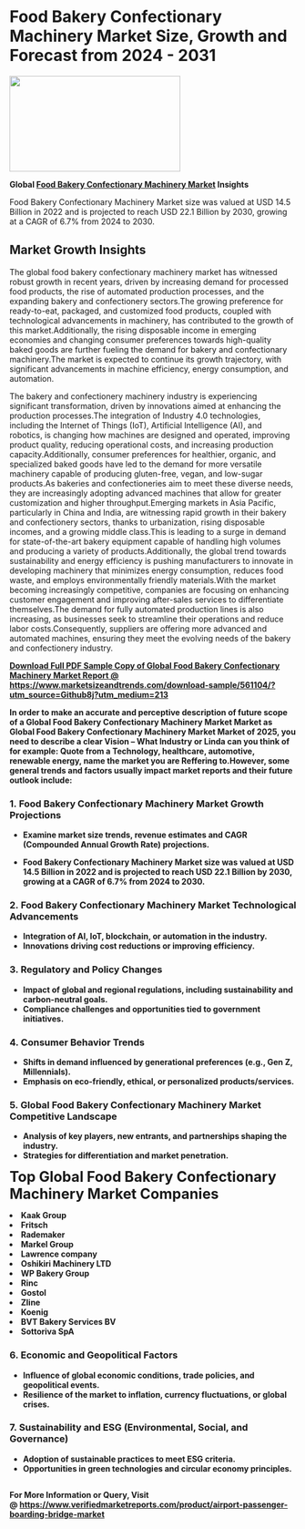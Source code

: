 <H1>Food Bakery Confectionary Machinery Market Size, Growth and Forecast from 2024 - 2031</H1><img class="aligncenter size-medium wp-image-584254" src="https://thirdeyenews.in/wp-content/uploads/2024/09/Global-Market-Research-300x168.jpeg" alt="" width="300" height="168" /><p><strong>Global&nbsp;<a href="https://www.marketsizeandtrends.com/download-sample/561104/?utm_source=Github8j?utm_medium=213">Food Bakery Confectionary Machinery Market</a> Insights</strong></p><p>Food Bakery Confectionary Machinery Market size was valued at USD 14.5 Billion in 2022 and is projected to reach USD 22.1 Billion by 2030, growing at a CAGR of 6.7% from 2024 to 2030.</p><p><h2>Market Growth Insights</h2> <p>The global food bakery confectionary machinery market has witnessed robust growth in recent years, driven by increasing demand for processed food products, the rise of automated production processes, and the expanding bakery and confectionery sectors.The growing preference for ready-to-eat, packaged, and customized food products, coupled with technological advancements in machinery, has contributed to the growth of this market.Additionally, the rising disposable income in emerging economies and changing consumer preferences towards high-quality baked goods are further fueling the demand for bakery and confectionary machinery.The market is expected to continue its growth trajectory, with significant advancements in machine efficiency, energy consumption, and automation.</p> <p><strong><a href="#"></a></strong></p> <p>The bakery and confectionery machinery industry is experiencing significant transformation, driven by innovations aimed at enhancing the production processes.The integration of Industry 4.0 technologies, including the Internet of Things (IoT), Artificial Intelligence (AI), and robotics, is changing how machines are designed and operated, improving product quality, reducing operational costs, and increasing production capacity.Additionally, consumer preferences for healthier, organic, and specialized baked goods have led to the demand for more versatile machinery capable of producing gluten-free, vegan, and low-sugar products.As bakeries and confectioneries aim to meet these diverse needs, they are increasingly adopting advanced machines that allow for greater customization and higher throughput.Emerging markets in Asia Pacific, particularly in China and India, are witnessing rapid growth in their bakery and confectionery sectors, thanks to urbanization, rising disposable incomes, and a growing middle class.This is leading to a surge in demand for state-of-the-art bakery equipment capable of handling high volumes and producing a variety of products.Additionally, the global trend towards sustainability and energy efficiency is pushing manufacturers to innovate in developing machinery that minimizes energy consumption, reduces food waste, and employs environmentally friendly materials.With the market becoming increasingly competitive, companies are focusing on enhancing customer engagement and improving after-sales services to differentiate themselves.The demand for fully automated production lines is also increasing, as businesses seek to streamline their operations and reduce labor costs.Consequently, suppliers are offering more advanced and automated machines, ensuring they meet the evolving needs of the bakery and confectionery industry.<p><strong><a href="#"></p><p><span class=""><strong>Download Full PDF Sample Copy of Global Food Bakery Confectionary Machinery Market Report</strong> @ <a href="https://www.marketsizeandtrends.com/download-sample/561104/?utm_source=Github8j?utm_medium=213" target="_blank">https://www.marketsizeandtrends.com/download-sample/561104/?utm_source=Github8j?utm_medium=213</a></span></p><p>In order to make an accurate and perceptive description of future scope of a Global&nbsp;Food Bakery Confectionary Machinery Market Market as Global&nbsp;Food Bakery Confectionary Machinery Market Market of 2025, you need to describe a clear Vision &ndash; What Industry or Linda can you think of for example: Quote from a Technology, healthcare, automotive, renewable energy, name the market you are Reffering to.However, some general trends and factors usually impact market reports and their future outlook include:</p><h3>1.&nbsp;<strong>Food Bakery Confectionary Machinery Market Growth Projections</strong></h3><ul><li>Examine market size trends, revenue estimates and CAGR (Compounded Annual Growth Rate) projections.</li><li><p>Food Bakery Confectionary Machinery Market size was valued at USD 14.5 Billion in 2022 and is projected to reach USD 22.1 Billion by 2030, growing at a CAGR of 6.7% from 2024 to 2030.</p></li></ul><h3>2.&nbsp;<strong>Food Bakery Confectionary Machinery Market Technological Advancements</strong></h3><ul><li>Integration of AI, IoT, blockchain, or automation in the industry.</li><li>Innovations driving cost reductions or improving efficiency.</li></ul><h3>3.&nbsp;<strong>Regulatory and Policy Changes</strong></h3><ul><li>Impact of global and regional regulations, including sustainability and carbon-neutral goals.</li><li>Compliance challenges and opportunities tied to government initiatives.</li></ul><h3>4.&nbsp;<strong>Consumer Behavior Trends</strong></h3><ul><li>Shifts in demand influenced by generational preferences (e.g., Gen Z, Millennials).</li><li>Emphasis on eco-friendly, ethical, or personalized products/services.</li></ul><h3>5.&nbsp;<strong>Global Food Bakery Confectionary Machinery Market Competitive Landscape</strong></h3><ul><li>Analysis of key players, new entrants, and partnerships shaping the industry.</li><li>Strategies for differentiation and market penetration.</li></ul><p data-pm-slice="1 1 []"><span style="color: inherit; font-family: inherit; font-size: 25px;">Top Global Food Bakery Confectionary Machinery Market Companies</span></p><div class="" data-test-id=""><p><li>Kaak Group</li><li> Fritsch</li><li> Rademaker</li><li> Markel Group</li><li> Lawrence company</li><li> Oshikiri Machinery LTD</li><li> WP Bakery Group</li><li> Rinc</li><li> Gostol</li><li> Zline</li><li> Koenig</li><li> BVT Bakery Services BV</li><li> Sottoriva SpA</li></p></div><h3>6.&nbsp;<strong>Economic and Geopolitical Factors</strong></h3><ul><li>Influence of global economic conditions, trade policies, and geopolitical events.</li><li>Resilience of the market to inflation, currency fluctuations, or global crises.</li></ul><h3>7.&nbsp;<strong>Sustainability and ESG (Environmental, Social, and Governance)</strong></h3><ul><li>Adoption of sustainable practices to meet ESG criteria.</li><li>Opportunities in green technologies and circular economy principles.</li></ul><h2><strong style="font-size: 14px;">For More Information or Query, Visit @&nbsp;</strong><a style="background-color: #ffffff; font-size: 14px;" href="https://www.marketsizeandtrends.com/report/food-bakery-confectionary-machinery-market/" target="_blank">https://www.verifiedmarketreports.com/product/airport-passenger-boarding-bridge-market</a></h2>